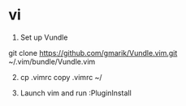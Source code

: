# vi
1. Set up Vundle

git clone https://github.com/gmarik/Vundle.vim.git ~/.vim/bundle/Vundle.vim

2. cp .vimrc
copy .vimrc ~/

3. Launch vim and run :PluginInstall

